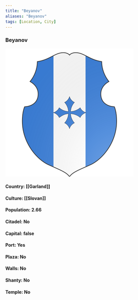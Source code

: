 ```yaml
---
title: "Beyanov"
aliases: "Beyanov"
tags: [Location, City]
---
```

### Beyanov
![](attachment/52469f8cc4a61e408e9eb18e3f6e1642.svg)

#### Country: [[Garland]]

#### Culture: [[Slovan]]

#### Population: 2.66

#### Citadel: No

#### Capital: false

#### Port: Yes

#### Plaza: No

#### Walls: No

#### Shanty: No

#### Temple: No

